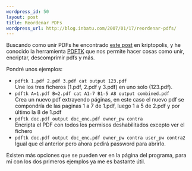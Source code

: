 ```yaml
--- 
wordpress_id: 50
layout: post
title: Reordenar PDFs
wordpress_url: http://blog.inbatu.com/2007/01/17/reordenar-pdfs/
---
```

Buscando como unir PDFs he encontrado <a href="http://www.kriptopolis.org/node/2662" target="_blank">este post</a> en kriptopolis, y he conocido la herramienta <a href="http://www.accesspdf.com/index.php?topic=pdftk" target="_blank">PDFTK</a> que nos permite hacer cosas como unir, encriptar, descomprimir pdfs y más. 

<p>Pondré unos ejemplos:
<ul><li><code>pdftk 1.pdf 2.pdf 3.pdf cat output 123.pdf</code><br />Une los tres ficheros (1.pdf, 2.pdf y 3.pdf) en uno solo (123.pdf).</li>
<li><code>pdftk A=1.pdf B=2.pdf cat A1-7 B1-5 A8 output combined.pdf</code><br />Crea un nuevo pdf extrayendo páginas, en este caso el nuevo pdf se compondría de las paginas 1 a 7 de 1.pdf, luego 1 a 5 de 2.pdf y por último la 8 de 1.pdf</li>
<li><code>pdftk doc.pdf output doc_enc.pdf owner_pw contra</code><br />Encripta el PDF con todos los permisos deshabilitados excepto ver el fichero</li>
<li><code>pdftk doc.pdf output doc_enc.pdf owner_pw contra user_pw contra2</code><br />Igual que el anterior pero ahora pedirá password para abrirlo.</li>
</ul>
</p>
Existen más opciones que se pueden ver en la página del programa, para mí con los dos primeros ejemplos ya me es bastante útil.
